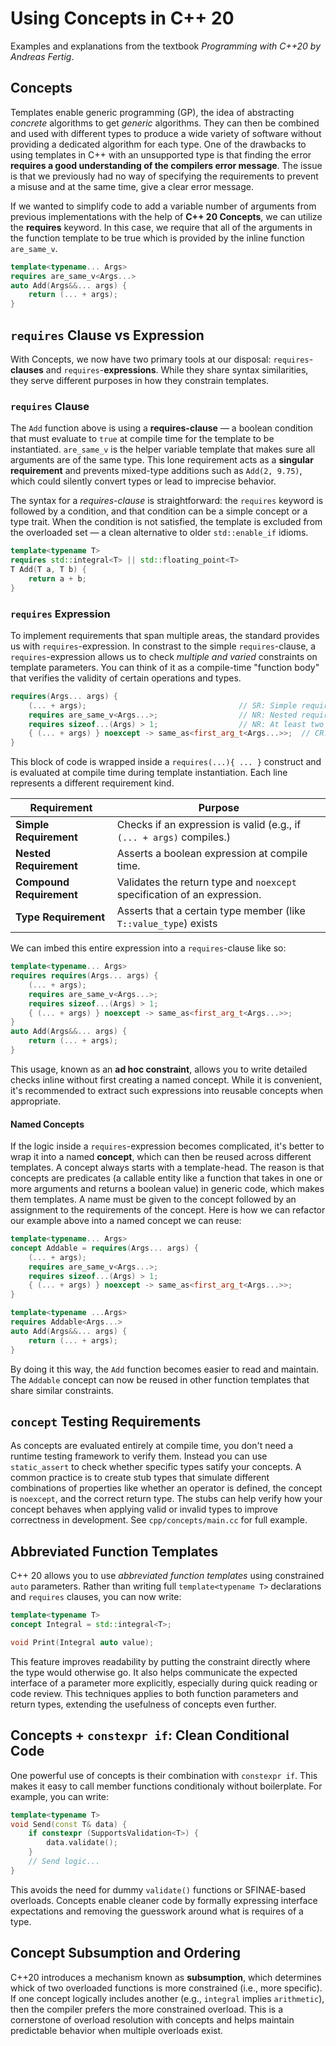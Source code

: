 # Using Concepts in C++ 20

Examples and explanations from the textbook *Programming with C++20 by Andreas Fertig*.

## Concepts

Templates enable generic programming (GP), the idea of abstracting *concrete* algorithms to get *generic* algorithms. They can then be combined and used with different types to produce a wide variety of software without providing a dedicated algorithm for each type. One of the drawbacks to using templates in C++ with an unsupported type is that finding the error **requires a good understanding of the compilers error message**. The issue is that we previously had no way of specifying the requirements to prevent a misuse and at the same time, give a clear error message.

If we wanted to simplify code to add a variable number of arguments from previous implementations with the help of **C++ 20 Concepts**, we can utilize the **requires** keyword. In this case, we require that all of the arguments in the function template to be true which is provided by the inline function `are_same_v`.

```cpp
template<typename... Args>
requires are_same_v<Args...>
auto Add(Args&&... args) {
    return (... + args);
}
```

## `requires` Clause vs Expression

With Concepts, we now have two primary tools at our disposal: `requires`-**clauses** and `requires`-**expressions**. While they share syntax similarities, they serve different purposes in how they constrain templates.

### `requires` Clause

The `Add` function above is using a **requires-clause** — a boolean condition that must evaluate to `true` at compile time for the template to be instantiated. `are_same_v` is the helper variable template that makes sure all arguments are of the same type. This lone requirement acts as a **singular requirement** and prevents mixed-type additions such as `Add(2, 9.75)`, which could silently convert types or lead to imprecise behavior.

The syntax for a *requires-clause* is straightforward: the `requires` keyword is followed by a condition, and that condition can be a simple concept or a type trait. When the condition is not satisfied, the template is excluded from the overloaded set — a clean alternative to older `std::enable_if` idioms.

```cpp
template<typename T>
requires std::integral<T> || std::floating_point<T>
T Add(T a, T b) {
    return a + b;
}
```

### `requires` Expression

To implement requirements that span multiple areas, the standard provides us with `requires`-expression. In constrast to the simple `requires`-clause, a `requires`-expression allows us to check *multiple and varied* constraints on template parameters. You can think of it as a compile-time "function body" that verifies the validity of certain operations and types.

```cpp
requires(Args... args) {
    (... + args);                                  // SR: Simple requirement
    requires are_same_v<Args...>;                  // NR: Nested requirement
    requires sizeof...(Args) > 1;                  // NR: At least two arguments
    { (... + args) } noexcept -> same_as<first_arg_t<Args...>>;  // CR: Compound requirement
}
```

This block of code is wrapped inside a `requires(...){ ... }` construct and is evaluated at compile time during template instantiation. Each line represents a different requirement kind.

| **Requirement**          | **Purpose**                                                              |
| ------------------------ | ------------------------------------------------------------------------ | 
| **Simple Requirement**   | Checks if an expression is valid (e.g., if `(... + args)` compiles.)     |
| **Nested Requirement**   | Asserts a boolean expression at compile time.                            |
| **Compound Requirement** | Validates the return type and `noexcept` specification of an expression. |
| **Type Requirement**     | Asserts that a certain type member (like `T::value_type`) exists         |

We can imbed this entire expression into a `requires`-clause like so:

```cpp
template<typename... Args>
requires requires(Args... args) {
    (... + args);
    requires are_same_v<Args...>;
    requires sizeof...(Args) > 1;
    { (... + args) } noexcept -> same_as<first_arg_t<Args...>>;
}
auto Add(Args&&... args) {
    return (... + args);
}
```

This usage, known as an **ad hoc constraint**, allows you to write detailed checks inline without first creating a named concept. While it is convenient, it's recommended to extract such expressions into reusable concepts when appropriate.

#### Named Concepts

If the logic inside a `requires`-expression becomes complicated, it's better to wrap it into a named **concept**, which can then be reused across different templates. A concept always starts with a template-head. The reason is that concepts are predicates (a callable entity like a function that takes in one or more arguments and returns a boolean value) in generic code, which makes them templates. A name must be given to the concept followed by an assignment to the requirements of the concept. Here is how we can refactor our example above into a named concept we can reuse:

```cpp
template<typename... Args>
concept Addable = requires(Args... args) {
    (... + args);
    requires are_same_v<Args...>;
    requires sizeof...(Args) > 1;
    { (... + args) } noexcept -> same_as<first_arg_t<Args...>>;
}

template<typename ...Args>
requires Addable<Args...>
auto Add(Args&&... args) {
    return (... + args);
}
```

By doing it this way, the `Add` function becomes easier to read and maintain. The `Addable` concept can now be reused in other function templates that share similar constraints.

## `concept` Testing Requirements

As concepts are evaluated entirely at compile time, you don't need a runtime testing framework to verify them. Instead you can use `static_assert` to check whether specific types satify your concepts. A common practice is to create stub types that simulate different combinations of properties like whether an operator is defined, the concept is `noexcept`, and the correct return type. The stubs can help verify how your concept behaves when applying valid or invalid types to improve correctness in development. See `cpp/concepts/main.cc` for full example.

## Abbreviated Function Templates

C++ 20 allows you to use *abbreviated function templates* using constrained `auto` parameters. Rather than writing full `template<typename T>` declarations and `requires` clauses, you can now write:

```cpp
template<typename T>
concept Integral = std::integral<T>;

void Print(Integral auto value);
```

This feature improves readability by putting the constraint directly where the type would otherwise go. It also helps communicate the expected interface of a parameter more explicitly, especially during quick reading or code review. This techniques applies to both function parameters and return types, extending the usefulness of concepts even further.

## Concepts + `constexpr if`: Clean Conditional Code

One powerful use of concepts is their combination with `constexpr if`. This makes it easy to call member functions conditionaly without boilerplate. For example, you can write:

```cpp
template<typename T>
void Send(const T& data) {
    if constexpr (SupportsValidation<T>) {
        data.validate();
    }
    // Send logic...
}
```

This avoids the need for dummy `validate()` functions or SFINAE-based overloads. Concepts enable cleaner code by formally expressing interface expectations and removing the guesswork around what is requires of a type.


## Concept Subsumption and Ordering

C++20 introduces a mechanism known as **subsumption**, which determines whick of two overloaded functions is more constrained (i.e., more specific). If one concept logically includes another (e.g., `integral` implies `arithmetic`), then the compiler prefers the more constrained overload. This is a cornerstone of overload resolution with concepts and helps maintain predictable behavior when multiple overloads exist.